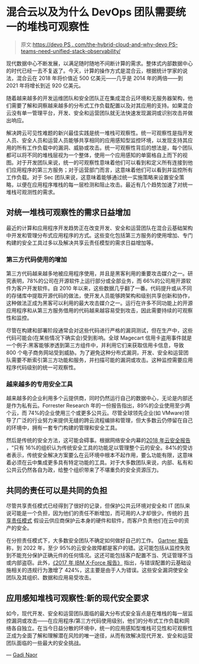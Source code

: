 # 混合云以及为什么 DevOps 团队需要统一的堆栈可观察性

> 原文:[https://devo PS . com/the-hybrid-cloud-and-why-devo PS-teams-need-unified-stack-observability/](https://devops.com/the-hybrid-cloud-and-why-devops-teams-need-unified-stack-observability/)

现代数据中心不断发展，以满足随时随地不间断计算的需求。整体式内部数据中心的时代已经一去不复返了。今天，计算的操作方式是混合云，根据统计学家的说法，混合云在 2018 年将价值近 500 亿美元——几乎是 2014 年的两倍——到 2021 年将增长到近 920 亿美元。

随着越来越多的开发运维团队和安全团队正在集成混合云环境和无服务器架构，他们需要了解和洞察越来越多的分布式工作负载配置以及对其应用的支持。如果混合云没有单一管理平台，开发、安全和运营团队就无法快速发现漏洞或识别攻击并做出响应。

解决跨云可见性难题的新兴最佳实践是统一堆栈可观察性。统一可观察性是指开发人员、安全人员和运营人员能够共享相同的应用感知型监控环境，以发现支持其应用的所有工作负载中的漏洞、威胁或攻击。统一可观察性背后的想法是，每个团队都可以将不同的堆栈层视为一个整体，使用一个应用感知的单窗格自上而下的视图。对于开发团队来说，统一的可观察性意味着他们可以看到和定义所有连接到他们应用程序的第三方服务；对于运营部门而言，这意味着他们可以看到并监控所有工作负载。对于 Sec 团队来说，这意味着能够通过统一实施策略来设置安全策略，以便在应用程序堆栈的每一层检测和阻止攻击。最近有几个趋势加速了对统一堆栈可观测性的需求。

## **对统一堆栈可观察性的需求日益增加**

最近的计算和应用程序开发趋势正在改变开发、安全和运营团队在混合云基础架构中开发和管理分布式应用程序的方式。这些变化包括第三方服务的使用增加、专门构建的安全工具过多以及解决共享云责任模型的需求日益增加等。

### 第三方代码使用的增加

第三方代码越来越多地被应用程序使用，并且是黑客利用的重要攻击媒介之一。研究表明，78%的公司在开源软件上运行部分或全部业务，而 66%的公司用开源软件为客户开发软件。自 2010 年以来，这些数据几乎翻了一番。代码提升或从不同的存储库中提取开源代码的做法，使开发人员能够跨架构和级别共享创新和协作，这种做法正成为黑客可以利用的最大攻击媒介之一。运行在许多不同功能上的开源应用程序和从第三方服务借用的代码越来越容易受到攻击，因此需要持续的可观察性和监控。

尽管在构建和部署阶段通常会对这些代码进行严格的漏洞测试，但在生产中，这些代码可能会(在某些情况下确实会)受到影响。全球 Magecart 信用卡盗用事件就是一个例子:黑客能够渗透到第三方组件中，并利用它们来获取信用卡信息，导致 800 个电子商务网站受到威胁。为了避免这种分布式漏洞，开发、安全和运营团队需要不断索引第三方功能和服务，并扫描可能的漏洞或攻击。这种监控需要应用程序代码级别的统一可观察性。

### 越来越多的专用安全工具

越来越多的企业利用多个云提供商，同时仍然运行自己的数据中心，无论是内部还是作为私有云。Forrester Research 年的一份报告指出，89%的企业使用至少两个云，而 74%的企业使用三个或更多公共云。尽管全球领先企业(如 VMware)领导了广泛的行业努力来提供无缝的跨云流程编排和管理，但大多数云仍停留在自己的环境中，拥有一套专门构建的管理和安全工具。

然后是传统的安全方法，这可能会碍事。根据网络安全内幕的[2018 年云安全报告](https://pages.cloudpassage.com/rs/857-FXQ-213/images/2018-Cloud-Security-Report%20%281%29.pdf) ，“只有 16%的组织认为传统安全工具的功能足以管理整个云的安全。84%的受访者表示，传统安全解决方案要么在云环境中根本不起作用，要么功能有限，这意味着必须在云中集成更多具有特定功能的工具。对于大多数团队来说，内部、私有和公共云仍然各自为政，给整个组织带来了不堪重负的安全资源压力。

## 共同的责任可以是共同的负担

尽管共享责任模式已经得到了很好的记录，但保护公共云环境对安全和 IT 团队来说可能是一个负担，因为他们的责任不断增加，而可用的人才却很少。传统的 [共享责任模式](https://aws.amazon.com/compliance/shared-responsibility-model/) 假设云供应商保护云本身的硬件和软件，而客户负责他们在云中的资产的安全。

在分担责任模式下，大多数安全团队不确定如何做好自己的工作。 [Gartner 报告](https://www.gartner.com/smarterwithgartner/is-the-cloud-secure/) 称，到 2022 年，至少 95%的云安全故障都是客户的错。这可能包括从监控失败到不能充分保护正确元件的任何情况。这还可能包括客户配置不当、凭证管理不当或内部盗窃。此外，[《2017 年 IBM X-Force 报告》](http://newsroom.ibm.com/2018-04-04-IBM-X-Force-Report-Fewer-Records-Breached-In-2017-As-Cybercriminals-Focused-On-Ransomware-And-Destructive-Attacks) 指出，与错误配置的云基础设施相关的违规行为激增了 424%，这主要是由于人为错误。这些安全漏洞使安全团队及其组织、数据和应用易受攻击。

## **应用感知堆栈可观察性:新的现代安全要求**

如今，现代开发、安全和运营团队面临的最大分布式安全盲点是在堆栈的每一层监控漏洞或攻击——在应用程序/第三方代码使用级别，他们的分布式工作负载和网络各自独立。在当今日益分散的环境中，统一的应用感知型堆栈可见性和可观察性正成为全面了解和理解潜在风险的唯一途径，从而有效解决现代开发、安全和运营团队面临的一些最大的安全挑战。

— [Gadi Naor](https://devops.com/author/gadi-naor/)